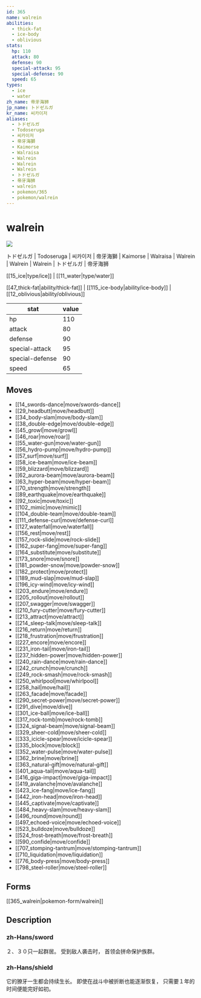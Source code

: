 ```yaml
---
id: 365
name: walrein
abilities:
  - thick-fat
  - ice-body
  - oblivious
stats:
  hp: 110
  attack: 80
  defense: 90
  special-attack: 95
  special-defense: 90
  speed: 65
types:
  - ice
  - water
zh_name: 帝牙海狮
jp_name: トドゼルガ
kr_name: 씨카이저
aliases:
  - トドゼルガ
  - Todoseruga
  - 씨카이저
  - 帝牙海獅
  - Kaimorse
  - Walraisa
  - Walrein
  - Walrein
  - Walrein
  - トドゼルガ
  - 帝牙海狮
  - walrein
  - pokemon/365
  - pokemon/walrein
---
```

# walrein

![](https://raw.githubusercontent.com/PokeAPI/sprites/master/sprites/pokemon/365.png)

トドゼルガ | Todoseruga | 씨카이저 | 帝牙海獅 | Kaimorse | Walraisa | Walrein | Walrein | Walrein | トドゼルガ | 帝牙海狮

[[15_ice|type/ice]] | [[11_water|type/water]]

[[47_thick-fat|ability/thick-fat]] | [[115_ice-body|ability/ice-body]] | [[12_oblivious|ability/oblivious]]

|stat|value|
|---|---|
|hp|110|
|attack|80|
|defense|90|
|special-attack|95|
|special-defense|90|
|speed|65|


## Moves

- [[14_swords-dance|move/swords-dance]]
- [[29_headbutt|move/headbutt]]
- [[34_body-slam|move/body-slam]]
- [[38_double-edge|move/double-edge]]
- [[45_growl|move/growl]]
- [[46_roar|move/roar]]
- [[55_water-gun|move/water-gun]]
- [[56_hydro-pump|move/hydro-pump]]
- [[57_surf|move/surf]]
- [[58_ice-beam|move/ice-beam]]
- [[59_blizzard|move/blizzard]]
- [[62_aurora-beam|move/aurora-beam]]
- [[63_hyper-beam|move/hyper-beam]]
- [[70_strength|move/strength]]
- [[89_earthquake|move/earthquake]]
- [[92_toxic|move/toxic]]
- [[102_mimic|move/mimic]]
- [[104_double-team|move/double-team]]
- [[111_defense-curl|move/defense-curl]]
- [[127_waterfall|move/waterfall]]
- [[156_rest|move/rest]]
- [[157_rock-slide|move/rock-slide]]
- [[162_super-fang|move/super-fang]]
- [[164_substitute|move/substitute]]
- [[173_snore|move/snore]]
- [[181_powder-snow|move/powder-snow]]
- [[182_protect|move/protect]]
- [[189_mud-slap|move/mud-slap]]
- [[196_icy-wind|move/icy-wind]]
- [[203_endure|move/endure]]
- [[205_rollout|move/rollout]]
- [[207_swagger|move/swagger]]
- [[210_fury-cutter|move/fury-cutter]]
- [[213_attract|move/attract]]
- [[214_sleep-talk|move/sleep-talk]]
- [[216_return|move/return]]
- [[218_frustration|move/frustration]]
- [[227_encore|move/encore]]
- [[231_iron-tail|move/iron-tail]]
- [[237_hidden-power|move/hidden-power]]
- [[240_rain-dance|move/rain-dance]]
- [[242_crunch|move/crunch]]
- [[249_rock-smash|move/rock-smash]]
- [[250_whirlpool|move/whirlpool]]
- [[258_hail|move/hail]]
- [[263_facade|move/facade]]
- [[290_secret-power|move/secret-power]]
- [[291_dive|move/dive]]
- [[301_ice-ball|move/ice-ball]]
- [[317_rock-tomb|move/rock-tomb]]
- [[324_signal-beam|move/signal-beam]]
- [[329_sheer-cold|move/sheer-cold]]
- [[333_icicle-spear|move/icicle-spear]]
- [[335_block|move/block]]
- [[352_water-pulse|move/water-pulse]]
- [[362_brine|move/brine]]
- [[363_natural-gift|move/natural-gift]]
- [[401_aqua-tail|move/aqua-tail]]
- [[416_giga-impact|move/giga-impact]]
- [[419_avalanche|move/avalanche]]
- [[423_ice-fang|move/ice-fang]]
- [[442_iron-head|move/iron-head]]
- [[445_captivate|move/captivate]]
- [[484_heavy-slam|move/heavy-slam]]
- [[496_round|move/round]]
- [[497_echoed-voice|move/echoed-voice]]
- [[523_bulldoze|move/bulldoze]]
- [[524_frost-breath|move/frost-breath]]
- [[590_confide|move/confide]]
- [[707_stomping-tantrum|move/stomping-tantrum]]
- [[710_liquidation|move/liquidation]]
- [[776_body-press|move/body-press]]
- [[798_steel-roller|move/steel-roller]]

## Forms



[[365_walrein|pokemon-form/walrein]]

## Description

### zh-Hans/sword

２、３０只一起群居。
受到敌人袭击时，
首领会拼命保护族群。

### zh-Hans/shield

它的獠牙一生都会持续生长。
即使在战斗中被折断也能逐渐恢复，
只需要１年的时间便能完好如初。

